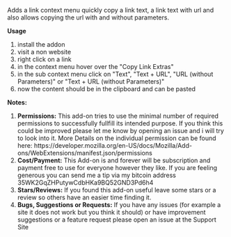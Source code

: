 Adds a link context menu quickly copy a link text, a link text with url and also allows copying the url with and without parameters.

<b>Usage</b>
<ol>
	<li>install the addon</li>
	<li>visit a non website</li>
	<li>right click on a link</li>
	<li>in the context menu hover over the "Copy Link Extras"</li>
	<li>in the sub context menu click on "Text", "Text + URL", "URL (without Parameters)" or "Text + URL (without Parameters)"</li>
	<li>now the content should be in the clipboard and can be pasted</li>
</ol>

<b>Notes:</b>
<ol>
    <li><b>Permissions:</b>
        This add-on tries to use the minimal number of required permissions to successfully fullfill its intended purpose.
        If you think this could be improved please let me know by opening an issue and i will try to look into it.
        More Details on the individual permission can be found here: https://developer.mozilla.org/en-US/docs/Mozilla/Add-ons/WebExtensions/manifest.json/permissions
    </li>
    <li><b>Cost/Payment:</b>
        This Add-on is and forever will be subscription and payment free to use for everyone however they like.
        If you are feeling generous you can send me a tip via my bitcoin address 35WK2GqZHPutywCdbHKa9BQ52GND3Pd6h4
    </li>
    <li><b>Stars/Reviews:</b>
        If you found this add-on useful leave some stars or a review so others have an  easier time finding it.
    </li>
    <li><b>Bugs, Suggestions or Requests:</b>
        If you have any issues (for example a site it does not work but you think it should) or have improvement suggestions or a feature request please open an issue at the Support Site
    </li>
</ol>

